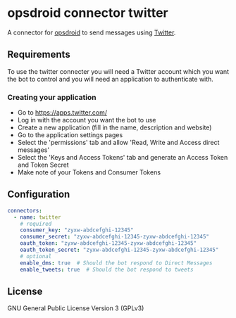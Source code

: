 # opsdroid connector twitter

A connector for [opsdroid](https://github.com/opsdroid/opsdroid) to send messages using [Twitter](https://twitter.com/).

## Requirements

To use the twitter connecter you will need a Twitter account which you want the bot to control and you will need an application to authenticate with.

### Creating your application
 * Go to https://apps.twitter.com/
 * Log in with the account you want the bot to use
 * Create a new application (fill in the name, description and website)
 * Go to the application settings pages
 * Select the 'permissions' tab and allow 'Read, Write and Access direct messages'
 * Select the 'Keys and Access Tokens' tab and generate an Access Token and Token Secret
 * Make note of your Tokens and Consumer Tokens

## Configuration

```yaml
connectors:
  - name: twitter
    # required
    consumer_key: "zyxw-abdcefghi-12345"
    consumer_secret: "zyxw-abdcefghi-12345-zyxw-abdcefghi-12345"
    oauth_token: "zyxw-abdcefghi-12345-zyxw-abdcefghi-12345"
    oauth_token_secret: "zyxw-abdcefghi-12345-zyxw-abdcefghi-12345"
    # optional
    enable_dms: true  # Should the bot respond to Direct Messages
    enable_tweets: true  # Should the bot respond to tweets
```

## License

GNU General Public License Version 3 (GPLv3)
